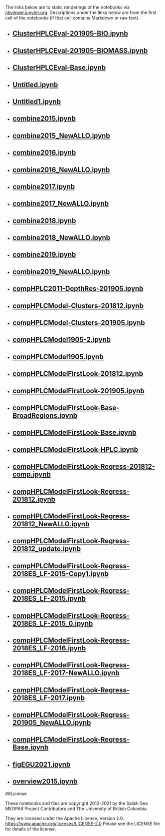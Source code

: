 The links below are to static renderings of the notebooks via
[nbviewer.jupyter.org](https://nbviewer.jupyter.org/).
Descriptions under the links below are from the first cell of the notebooks
(if that cell contains Markdown or raw text).

* ## [ClusterHPLCEval-201905-BIO.ipynb](https://nbviewer.jupyter.org/github/SalishSeaCast/analysis-elise-2/blob/master/notebooks/NemcekHPLC/ClusterHPLCEval-201905-BIO.ipynb)  
    
* ## [ClusterHPLCEval-201905-BIOMASS.ipynb](https://nbviewer.jupyter.org/github/SalishSeaCast/analysis-elise-2/blob/master/notebooks/NemcekHPLC/ClusterHPLCEval-201905-BIOMASS.ipynb)  
    
* ## [ClusterHPLCEval-Base.ipynb](https://nbviewer.jupyter.org/github/SalishSeaCast/analysis-elise-2/blob/master/notebooks/NemcekHPLC/ClusterHPLCEval-Base.ipynb)  
    
* ## [Untitled.ipynb](https://nbviewer.jupyter.org/github/SalishSeaCast/analysis-elise-2/blob/master/notebooks/NemcekHPLC/Untitled.ipynb)  
    
* ## [Untitled1.ipynb](https://nbviewer.jupyter.org/github/SalishSeaCast/analysis-elise-2/blob/master/notebooks/NemcekHPLC/Untitled1.ipynb)  
    
* ## [combine2015.ipynb](https://nbviewer.jupyter.org/github/SalishSeaCast/analysis-elise-2/blob/master/notebooks/NemcekHPLC/combine2015.ipynb)  
    
* ## [combine2015_NewALLO.ipynb](https://nbviewer.jupyter.org/github/SalishSeaCast/analysis-elise-2/blob/master/notebooks/NemcekHPLC/combine2015_NewALLO.ipynb)  
    
* ## [combine2016.ipynb](https://nbviewer.jupyter.org/github/SalishSeaCast/analysis-elise-2/blob/master/notebooks/NemcekHPLC/combine2016.ipynb)  
    
* ## [combine2016_NewALLO.ipynb](https://nbviewer.jupyter.org/github/SalishSeaCast/analysis-elise-2/blob/master/notebooks/NemcekHPLC/combine2016_NewALLO.ipynb)  
    
* ## [combine2017.ipynb](https://nbviewer.jupyter.org/github/SalishSeaCast/analysis-elise-2/blob/master/notebooks/NemcekHPLC/combine2017.ipynb)  
    
* ## [combine2017_NewALLO.ipynb](https://nbviewer.jupyter.org/github/SalishSeaCast/analysis-elise-2/blob/master/notebooks/NemcekHPLC/combine2017_NewALLO.ipynb)  
    
* ## [combine2018.ipynb](https://nbviewer.jupyter.org/github/SalishSeaCast/analysis-elise-2/blob/master/notebooks/NemcekHPLC/combine2018.ipynb)  
    
* ## [combine2018_NewALLO.ipynb](https://nbviewer.jupyter.org/github/SalishSeaCast/analysis-elise-2/blob/master/notebooks/NemcekHPLC/combine2018_NewALLO.ipynb)  
    
* ## [combine2019.ipynb](https://nbviewer.jupyter.org/github/SalishSeaCast/analysis-elise-2/blob/master/notebooks/NemcekHPLC/combine2019.ipynb)  
    
* ## [combine2019_NewALLO.ipynb](https://nbviewer.jupyter.org/github/SalishSeaCast/analysis-elise-2/blob/master/notebooks/NemcekHPLC/combine2019_NewALLO.ipynb)  
    
* ## [compHPLC2011-DepthRes-201905.ipynb](https://nbviewer.jupyter.org/github/SalishSeaCast/analysis-elise-2/blob/master/notebooks/NemcekHPLC/compHPLC2011-DepthRes-201905.ipynb)  
    
* ## [compHPLCModel-Clusters-201812.ipynb](https://nbviewer.jupyter.org/github/SalishSeaCast/analysis-elise-2/blob/master/notebooks/NemcekHPLC/compHPLCModel-Clusters-201812.ipynb)  
    
* ## [compHPLCModel-Clusters-201905.ipynb](https://nbviewer.jupyter.org/github/SalishSeaCast/analysis-elise-2/blob/master/notebooks/NemcekHPLC/compHPLCModel-Clusters-201905.ipynb)  
    
* ## [compHPLCModel1905-2.ipynb](https://nbviewer.jupyter.org/github/SalishSeaCast/analysis-elise-2/blob/master/notebooks/NemcekHPLC/compHPLCModel1905-2.ipynb)  
    
* ## [compHPLCModel1905.ipynb](https://nbviewer.jupyter.org/github/SalishSeaCast/analysis-elise-2/blob/master/notebooks/NemcekHPLC/compHPLCModel1905.ipynb)  
    
* ## [compHPLCModelFirstLook-201812.ipynb](https://nbviewer.jupyter.org/github/SalishSeaCast/analysis-elise-2/blob/master/notebooks/NemcekHPLC/compHPLCModelFirstLook-201812.ipynb)  
    
* ## [compHPLCModelFirstLook-201905.ipynb](https://nbviewer.jupyter.org/github/SalishSeaCast/analysis-elise-2/blob/master/notebooks/NemcekHPLC/compHPLCModelFirstLook-201905.ipynb)  
    
* ## [compHPLCModelFirstLook-Base-BroadRegions.ipynb](https://nbviewer.jupyter.org/github/SalishSeaCast/analysis-elise-2/blob/master/notebooks/NemcekHPLC/compHPLCModelFirstLook-Base-BroadRegions.ipynb)  
    
* ## [compHPLCModelFirstLook-Base.ipynb](https://nbviewer.jupyter.org/github/SalishSeaCast/analysis-elise-2/blob/master/notebooks/NemcekHPLC/compHPLCModelFirstLook-Base.ipynb)  
    
* ## [compHPLCModelFirstLook-HPLC.ipynb](https://nbviewer.jupyter.org/github/SalishSeaCast/analysis-elise-2/blob/master/notebooks/NemcekHPLC/compHPLCModelFirstLook-HPLC.ipynb)  
    
* ## [compHPLCModelFirstLook-Regress-201812-comp.ipynb](https://nbviewer.jupyter.org/github/SalishSeaCast/analysis-elise-2/blob/master/notebooks/NemcekHPLC/compHPLCModelFirstLook-Regress-201812-comp.ipynb)  
    
* ## [compHPLCModelFirstLook-Regress-201812.ipynb](https://nbviewer.jupyter.org/github/SalishSeaCast/analysis-elise-2/blob/master/notebooks/NemcekHPLC/compHPLCModelFirstLook-Regress-201812.ipynb)  
    
* ## [compHPLCModelFirstLook-Regress-201812_NewALLO.ipynb](https://nbviewer.jupyter.org/github/SalishSeaCast/analysis-elise-2/blob/master/notebooks/NemcekHPLC/compHPLCModelFirstLook-Regress-201812_NewALLO.ipynb)  
    
* ## [compHPLCModelFirstLook-Regress-201812_update.ipynb](https://nbviewer.jupyter.org/github/SalishSeaCast/analysis-elise-2/blob/master/notebooks/NemcekHPLC/compHPLCModelFirstLook-Regress-201812_update.ipynb)  
    
* ## [compHPLCModelFirstLook-Regress-2018ES_LF-2015-Copy1.ipynb](https://nbviewer.jupyter.org/github/SalishSeaCast/analysis-elise-2/blob/master/notebooks/NemcekHPLC/compHPLCModelFirstLook-Regress-2018ES_LF-2015-Copy1.ipynb)  
    
* ## [compHPLCModelFirstLook-Regress-2018ES_LF-2015.ipynb](https://nbviewer.jupyter.org/github/SalishSeaCast/analysis-elise-2/blob/master/notebooks/NemcekHPLC/compHPLCModelFirstLook-Regress-2018ES_LF-2015.ipynb)  
    
* ## [compHPLCModelFirstLook-Regress-2018ES_LF-2015_0.ipynb](https://nbviewer.jupyter.org/github/SalishSeaCast/analysis-elise-2/blob/master/notebooks/NemcekHPLC/compHPLCModelFirstLook-Regress-2018ES_LF-2015_0.ipynb)  
    
* ## [compHPLCModelFirstLook-Regress-2018ES_LF-2016.ipynb](https://nbviewer.jupyter.org/github/SalishSeaCast/analysis-elise-2/blob/master/notebooks/NemcekHPLC/compHPLCModelFirstLook-Regress-2018ES_LF-2016.ipynb)  
    
* ## [compHPLCModelFirstLook-Regress-2018ES_LF-2017-NewALLO.ipynb](https://nbviewer.jupyter.org/github/SalishSeaCast/analysis-elise-2/blob/master/notebooks/NemcekHPLC/compHPLCModelFirstLook-Regress-2018ES_LF-2017-NewALLO.ipynb)  
    
* ## [compHPLCModelFirstLook-Regress-2018ES_LF-2017.ipynb](https://nbviewer.jupyter.org/github/SalishSeaCast/analysis-elise-2/blob/master/notebooks/NemcekHPLC/compHPLCModelFirstLook-Regress-2018ES_LF-2017.ipynb)  
    
* ## [compHPLCModelFirstLook-Regress-201905_NewALLO.ipynb](https://nbviewer.jupyter.org/github/SalishSeaCast/analysis-elise-2/blob/master/notebooks/NemcekHPLC/compHPLCModelFirstLook-Regress-201905_NewALLO.ipynb)  
    
* ## [compHPLCModelFirstLook-Regress-Base.ipynb](https://nbviewer.jupyter.org/github/SalishSeaCast/analysis-elise-2/blob/master/notebooks/NemcekHPLC/compHPLCModelFirstLook-Regress-Base.ipynb)  
    
* ## [figEGU2021.ipynb](https://nbviewer.jupyter.org/github/SalishSeaCast/analysis-elise-2/blob/master/notebooks/NemcekHPLC/figEGU2021.ipynb)  
    
* ## [overview2015.ipynb](https://nbviewer.jupyter.org/github/SalishSeaCast/analysis-elise-2/blob/master/notebooks/NemcekHPLC/overview2015.ipynb)  
    

##License

These notebooks and files are copyright 2013-2021
by the Salish Sea MEOPAR Project Contributors
and The University of British Columbia.

They are licensed under the Apache License, Version 2.0.
https://www.apache.org/licenses/LICENSE-2.0
Please see the LICENSE file for details of the license.
